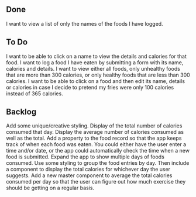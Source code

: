 ## Done

I want to view a list of only the names of the foods I have logged.

## To Do

I want to be able to click on a name to view the details and calories for that food.
I want to log a food I have eaten by submitting a form with its name, calories and details.
I want to view either all foods, only unhealthy foods that are more than 300 calories, or only healthy foods that are less than 300 calories.
I want to be able to click on a food and then edit its name, details or calories in case I decide to pretend my fries were only 100 calories instead of 365 calories.

## Backlog

Add some unique/creative styling.
Display of the total number of calories consumed that day.
Display the average number of calories consumed as well as the total.
Add a property to the food record so that the app keeps track of when each food was eaten. You could either have the user enter a time and/or date, or the app could automatically check the time when a new food is submitted.
Expand the app to show multiple days of foods consumed. Use some styling to group the food entries by day. Then include a component to display the total calories for whichever day the user suggests.
Add a new master component to average the total calories consumed per day so that the user can figure out how much exercise they should be getting on a regular basis.
